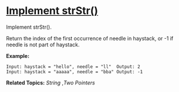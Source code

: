 # [Implement strStr()](https://leetcode.com/problems/implement-strstr/)
Implement strStr().

Return the index of the first occurrence of needle in haystack, or -1 if needle is not part of haystack.

**Example:**

    Input: haystack = "hello", needle = "ll"  Output: 2
    Input: haystack = "aaaaa", needle = "bba" Output: -1

**Related Topics:** *String* ,*Two Pointers*